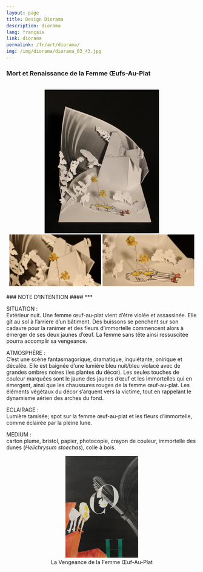 ```yaml
---
layout: page
title: Design Diorama
description: diorama
lang: français
link: diorama
permalink: /fr/art/diorama/
img: /img/diorama/diorama_03_43.jpg
---
```


<h3>Mort et Renaissance de la Femme Œufs-Au-Plat</h3>
<br>

[comment]: #
<center>
<img src="/img/diorama/diorama_01_810.jpg" style = "width: 60%;" alt="" title="diorama"/>
</center>

<center>
<img src="/img/diorama/diorama_02_169.jpg" style = "width: 48%;" alt="dé" title="détails (fleurs d’immortelle)"/>
<img src="/img/diorama/diorama_03_169.jpg" style = "width: 48%;" alt="" title="détails (femme œuf-au-plat)"/>
</center>

<br/>
### NOTE D'INTENTION ####
***
<br>

SITUATION :<br/>
Extérieur nuit. Une femme œuf-au-plat vient d’être violée et assassinée. Elle gît au sol à l’arrière d’un bâtiment. Des buissons se penchent sur son cadavre pour la ranimer et des fleurs d’immortelle commencent alors à émerger de ses deux jaunes d’œuf. La femme sans tête ainsi ressuscitée pourra accomplir sa vengeance.

ATMOSPHÈRE :<br/>
C’est une scène fantasmagorique, dramatique, inquiétante, onirique et décalée. Elle est baignée d’une lumière bleu nuit/bleu violacé avec de grandes ombres noires (les plantes du décor). Les seules touches de couleur marquées sont le jaune des jaunes d’œuf et les immortelles qui en émergent, ainsi que les chaussures rouges de la femme œuf-au-plat. Les éléments végétaux du décor s’arquent vers la victime, tout en rappelant le dynamisme aérien des arches du fond.

ECLAIRAGE :<br/>
Lumière tamisée; spot sur la femme œuf-au-plat et les fleurs d’immortelle, comme éclairée par la pleine lune.

MEDIUM :<br/>
carton plume, bristol, papier, photocopie, crayon de couleur, immortelle des dunes (*Helichrysum stoechas*), colle à bois.

<center>
<img src="/img/collages/collages_superhero1_57b.jpg" style = "width: 38%;" alt="" title="la vengeance de la femme œuf-au-plat"/>
<div class="col three caption">
La Vengeance de la Femme Œuf-Au-Plat
</div>
</center>
